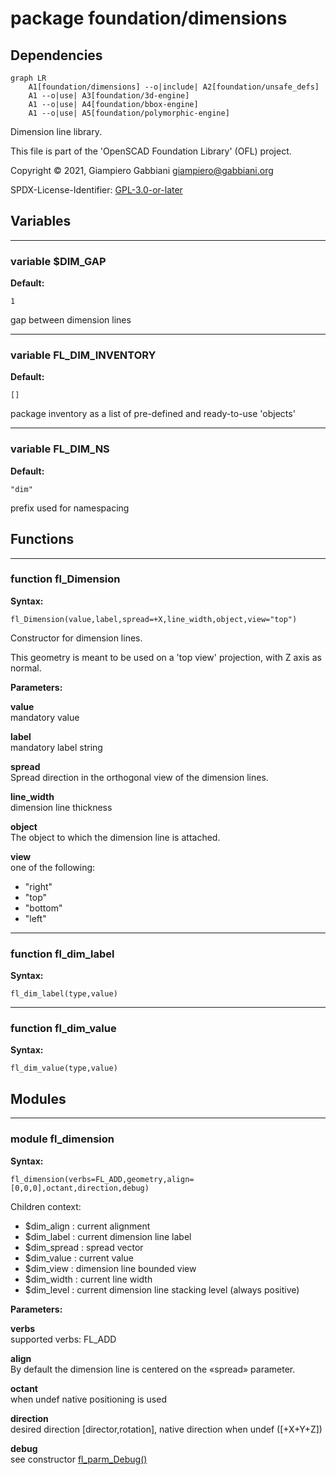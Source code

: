 # package foundation/dimensions

## Dependencies

```mermaid
graph LR
    A1[foundation/dimensions] --o|include| A2[foundation/unsafe_defs]
    A1 --o|use| A3[foundation/3d-engine]
    A1 --o|use| A4[foundation/bbox-engine]
    A1 --o|use| A5[foundation/polymorphic-engine]
```

Dimension line library.

This file is part of the 'OpenSCAD Foundation Library' (OFL) project.

Copyright © 2021, Giampiero Gabbiani <giampiero@gabbiani.org>

SPDX-License-Identifier: [GPL-3.0-or-later](https://spdx.org/licenses/GPL-3.0-or-later.html)


## Variables

---

### variable $DIM_GAP

__Default:__

    1

gap between dimension lines

---

### variable FL_DIM_INVENTORY

__Default:__

    []

package inventory as a list of pre-defined and ready-to-use 'objects'

---

### variable FL_DIM_NS

__Default:__

    "dim"

prefix used for namespacing

## Functions

---

### function fl_Dimension

__Syntax:__

```text
fl_Dimension(value,label,spread=+X,line_width,object,view="top")
```

Constructor for dimension lines.

This geometry is meant to be used on a 'top view' projection, with Z axis as normal.


__Parameters:__

__value__  
mandatory value

__label__  
mandatory label string

__spread__  
Spread direction in the orthogonal view of the dimension lines.


__line_width__  
dimension line thickness

__object__  
The object to which the dimension line is attached.

__view__  
one of the following:
- "right"
- "top"
- "bottom"
- "left"



---

### function fl_dim_label

__Syntax:__

```text
fl_dim_label(type,value)
```

---

### function fl_dim_value

__Syntax:__

```text
fl_dim_value(type,value)
```

## Modules

---

### module fl_dimension

__Syntax:__

    fl_dimension(verbs=FL_ADD,geometry,align=[0,0,0],octant,direction,debug)

Children context:

- $dim_align   : current alignment
- $dim_label   : current dimension line label
- $dim_spread  : spread vector
- $dim_value   : current value
- $dim_view    : dimension line bounded view
- $dim_width   : current line width
- $dim_level   : current dimension line stacking level (always positive)


__Parameters:__

__verbs__  
supported verbs: FL_ADD

__align__  
By default the dimension line is centered on the «spread» parameter.


__octant__  
when undef native positioning is used

__direction__  
desired direction [director,rotation], native direction when undef ([+X+Y+Z])

__debug__  
see constructor [fl_parm_Debug()](core.md#function-fl_parm_debug)


